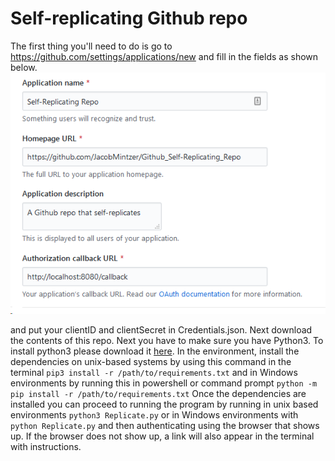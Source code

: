 # Self-replicating Github repo 
The first thing you'll need to do is go to https://github.com/settings/applications/new and fill in the fields as shown below.
![OAuth2 settings](/github%20oauth.png)

and put your clientID and clientSecret in Credentials.json.
Next download the contents of this repo.
Next you have to make sure you have Python3. To install python3 please download it [here](https://www.python.org/downloads/).
In the environment, install the dependencies on unix-based systems by using this command in the terminal
`pip3 install -r /path/to/requirements.txt`
and in Windows environments by running this in powershell or command prompt
`python -m pip install -r /path/to/requirements.txt`
Once the dependencies are installed you can proceed to running the program by running in unix based environments
`python3 Replicate.py`
or in Windows environments with
`python Replicate.py`
and then authenticating using the browser that shows up. If the browser does not show up, a link will also appear in the terminal with instructions.
